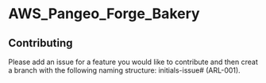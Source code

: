 # AWS_Pangeo_Forge_Bakery

## Contributing

Please add an issue for a feature you would like to contribute and then creat a branch
with the following naming structure: initials-issue# (ARL-001).

